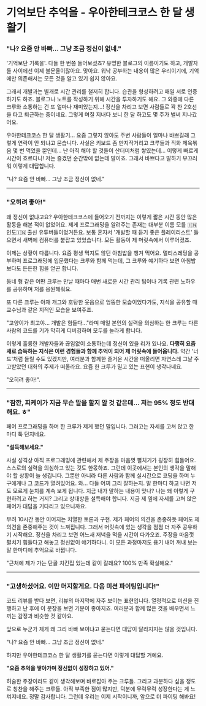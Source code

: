 # 기억보단 추억을 - 우아한테크코스 한 달 생활기

### "나? 요즘 안 바빠... 그냥 조금 정신이 없네."
'기억보단 기록을'. 다들 한 번쯤 들어보셨죠? 
유명한 블로그의 이름이기도 하고, 개발자들 사이에선 이제 불문율이잖아요. 
맞아요. 워낙 공부하는 내용이 많은 우리이기에, 기억에만 의존해서는 모든 것을 알고 있기 쉽지 않아요.

그래서 개발과는 별개로 시간 관리를 철저히 합니다. 
습관을 형성하려고 매일 서로 인증하기도 하죠. 
블로그나 노트를 작성하기 위해 시간을 투자하기도 해요. 
그 와중에 다른 크루와 소통하는 건 또 얼마나 재미있는지...! 
정신을 차리고 보면 사람들로 꽉 찬 2호선을 타고 퇴근하는 중이네요. 그렇게 며칠 지내다 보니 한 달 하고도 몇 주가 벌써 지나갔어요.

우아한테크코스 한 달 생활기... 
요즘 그렇지 않아도 주변 사람들이 얼마나 바쁘길래 그렇게 연락이 안 되냐고 묻습니다. 
사실은 키보드 좀 만지작거리고 크루들과 직화 제육볶음 몇 번 먹었을 뿐인데... 
난 아직 해야 할 것들이 산더미처럼 쌓였는데... 
이렇게 빠르게 시간이 흐르다니! 저는 즐겼던 순간밖에 없는데 말이죠.
그래서 바쁘다고 말하기 부끄러워 이렇게 대답합니다.

"나? 요즘 안 바빠... 그냥 조금 정신이 없네."

---

### "오히려 좋아!"
왜 정신이 없냐고요? 
우아한테크코스에 들어오기 전까지는 이렇게 짧은 시간 동안 많은 활동을 해본 적이 없었어요. 
제게 프로그래밍을 알려주는 존재는 대부분 이름 모를 🇮🇳인도🇮🇳 출신 유튜버들이었거든요. 
보통 혼자서 '개발할 때 듣기 좋은 플레이리스트' 들으면서 새벽에 컴퓨터를 붙잡고 있었습니다. 
모든 활동이 제 머릿속에서 이루어졌죠.

이제는 상황이 다릅니다. 
요즘 평생 먹지도 않던 아침밥을 챙겨 먹어요. 
멀티스레딩을 공부하며 프로그래밍에 입문했다는 크루와 함께 먹는데, 그 크루와 얘기하다 보면 아침밥보다도 든든한 힘을 얻곤 합니다.

동네 형 같은 어떤 크루는 만날 때마다 매번 새로운 시간 관리 팁이나 기록 관련 노하우를 공유하며 저를 응원해줘요.

또 다른 크루는 아재 개그와 호탕한 웃음으로 엉뚱한 모습이었다가도, 지식을 공유할 때 교수님과 같은 지적인 모습을 보여주죠.

"고양이가 최고야... 개발은 힘들다..."라며 매일 본인의 실력을 의심하는 한 크루는 다른 사람의 코드를 기가 막히게 디버깅하며 모두를 놀라게 합니다.

이렇게 훌륭한 개발자들과 끊임없이 소통하는데 정신이 있을 리가 있나요. 
**다행히 요즘 새로 습득하는 지식은 이런 경험들과 함께 추억이 되어 제 머릿속에 들어옵니다.**
약간 '너드'처럼 들릴 수도 있겠지만, 여러분과 함께한 즐거운 시간을 떠올리면 자연스레 그날 주고받았던 대화의 주제가 떠올라요. 
요즘 한 크루가 밀고 있는 표현이 생각나네요.

 "오히려 좋아!".

---

### "잠깐, 피케이가 지금 무슨 말을 할지 알 것 같은데... 저는 95% 정도 반대해요. ㅎ"
페어 프로그래밍을 하며 한 크루가 제게 했던 말입니다. 
그러고는 자세를 고쳐 앉고 한 마디 툭 던지네요.

**"설득해보세요."**

사실 성격상 아직 프로그래밍에 관련해서 제 주장을 마음껏 펼치기가 굉장히 힘들어요. 
스스로의 실력을 의심하고 있는 것도 한몫하죠. 
그런데 이곳에서는 본인의 생각을 말해야 할 상황이 늘 생깁니다. 
그뿐만 아니라 다른 사람과 함께 실시간으로 코딩을 하며 누구에게나 그 코드가 열려있어요. 
와... 다들 어찌 그리 잘하는지. 말 한마디 하고 나면 저도 모르게 눈치를 계속 보게 됩니다. 
지금 내가 말하는 내용이 맞나? 나는 왜 이렇게 구현하려고 하는 거지? 그리고 상대방을 설득해야 합니다. 
지금 제 옆에 자세를 고쳐 앉은 페어가 대답을 기다리고 있으니까요.

무려 10시간 동안 이어지는 치열한 토론과 구현. 
제가 페어의 의견을 존중하듯 페어도 제 의견을 존중해주는 것이 느껴집니다. 
그래서 머릿속에 있는 생각을 점점 더 자주 공유하기 시작해요. 
정신을 차리고 보면 어느새 저녁을 먹을 시간이 다가오죠. 주장을 마음껏 펼치기 힘들다고 해놓고 정신없이 얘기하다니. 
이 모든 과정마저도 용기 내어 꺼내 보는 말 한마디에 추억으로 바뀝니다.

"근처에 제가 가는 단골 치킨집 있는데 같이 갈래요? 100% 만족 확실해요."

---

### "고생하셨어요. 이만 머지할게요. 다음 미션 파이팅입니다!"
코드 리뷰를 받다 보면, 리뷰의 마지막에 자주 보이는 표현입니다. 
열정적으로 미션을 진행하고 난 후에 이 문장을 보면 기분이 좋아지죠. 
여러분과 함께 많은 것을 배우면서 느끼는 감정과 비슷한 것 같아요. 

앞으로 누군가 제게 왜 그리 바빠 보이냐고 묻는다면 대답이 달라지지는 않을 것입니다.

"나? 요즘 안 바빠... 그냥 조금 정신이 없네."

하지만 우아한테크코스 한 달 생활기를 묻는다면 이렇게 대답할 거예요.

**"요즘 추억을 쌓아가며 정신없이 성장하고 있어."**

허술한 주장이라도 같이 생각해보며 바로잡아 주는 크루들. 그리고 과분하다 싶을 정도로 칭찬을 해주는 크루들. 
아직 부족한 점이 많지만, 덕분에 무럭무럭 성장한다는 게 느껴지네요. 정말 감사합니다. 
그런데 우리는 이제 시작이니까, 앞으로 더 파이팅 해봐요!
